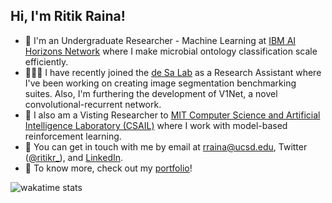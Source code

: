 ## Hi, I'm Ritik Raina!

- 🌱 I'm an Undergraduate Researcher - Machine Learning at [IBM AI Horizons Network](https://www.research.ibm.com/artificial-intelligence/horizons-network/) where I make microbial ontology classification scale efficiently.
- 👨🏼‍🔬 I have recently joined the [de Sa Lab](https://cogsci.ucsd.edu/~desa/index.html) as a Research Assistant where I've been working on creating image segmentation benchmarking suites. Also, I'm furthering the development of V1Net, a novel convolutional-recurrent network.
- 🎒 I also am a Visting Researcher to [MIT Computer Science and Artificial Intelligence Laboratory (CSAIL)](https://www.csail.mit.edu) where I work with model-based reinforcement learning.
- 💬 You can get in touch with me by email at [rraina@ucsd.edu](mailto:rraina@ucsd.edu), Twitter ([@ritikr_](https://twitter.com/ritik_r)), and [LinkedIn](https://www.linkedin.com/in/ritikraina/).
- 📌 To know more, check out my [portfolio](https://ritik.xyz)!

![wakatime stats](https://github-readme-stats-taupe-two.vercel.app/api/wakatime?username=rainarit)
